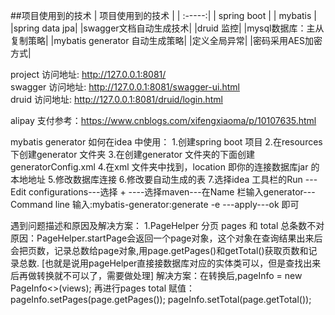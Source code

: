 ##项目使用到的技术
| 项目使用到的技术 | 
| :-----:| 
| spring boot | 
| mybatis | 
|spring data jpa|
|swagger文档自动生成技术|
|druid 监控|
|mysql数据库：主从复制策略|
|mybatis generator 自动生成策略|
|定义全局异常|
|密码采用AES加密方式|

project 访问地址: http://127.0.0.1:8081/ <br/>
swagger 访问地址: http://127.0.0.1:8081/swagger-ui.html <br/>
druid   访问地址: http://127.0.0.1:8081/druid/login.html <br/>

alipay 支付参考：https://www.cnblogs.com/xifengxiaoma/p/10107635.html

mybatis generator 如何在idea 中使用：
1.创建spring boot 项目
2.在resources 下创建generator 文件夹
3.在创建generator 文件夹的下面创建generatorConfig.xml 
4.在xml 文件夹中找到，location 即你的连接数据库jar 的本地地址 <classPathEntry  location="E:\JeeRTD\libs\mysql-connector-java-5.1.30.jar"/>
5.修改数据库连接
6.修改要自动生成的表
7.选择idea 工具栏的Run ---Edit configurations---选择 + ----选择maven---在Name 栏输入generator---Command line 输入:mybatis-generator:generate -e 
---apply---ok 即可


遇到问题描述和原因及解决方案：
1.PageHelper 分页 pages 和 total 总条数不对
  原因：PageHelper.startPage会返回一个page对象，这个对象在查询结果出来后会把页数，记录总数给page对象,用page.getPages()和getTotal()获取页数和记录总数.
        [也就是说用pageHelper直接接数据库对应的实体类可以，但是查找出来后再做转换就不可以了，需要做处理]
  解决方案：在转换后,pageInfo = new PageInfo<>(views); 再进行pages total 赋值：
  pageInfo.setPages(page.getPages());
  pageInfo.setTotal(page.getTotal());      

